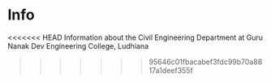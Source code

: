 # Info
<<<<<<< HEAD
Information about the Civil Engineering Department at Guru Nanak Dev Engineering College, Ludhiana
>>>>>>> 95646c01fbacabef3fdc99b70a8817a1deef355f
